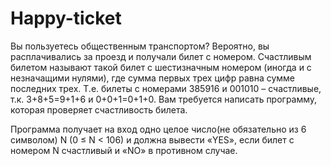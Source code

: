 # Happy-ticket

Вы пользуетесь общественным транспортом? Вероятно, вы расплачивались за проезд и получали билет с номером. Счастливым билетом называют такой билет с шестизначным номером (иногда и с незначащими нулями), где сумма первых трех цифр равна сумме последних трех. Т.е. билеты с номерами 385916 и 001010 – счастливые, т.к. 3+8+5=9+1+6 и 0+0+1=0+1+0. Вам требуется написать программу, которая проверяет счастливость билета.

Программа получает на вход одно целое число(не обязательно из 6 символом) N (0 ≤ N < 106) и должна вывести «YES», если билет с номером N счастливый и «NO» в противном случае.
